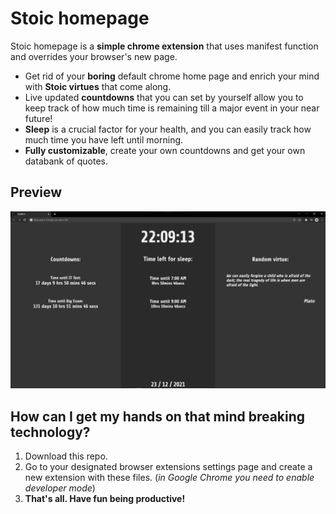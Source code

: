 # Stoic homepage

Stoic homepage is a **simple chrome extension** that uses manifest function and overrides your browser's new page. 



 - Get rid of your **boring** default chrome home page and enrich your mind with **Stoic virtues** that come along.
 - Live updated **countdowns** that you can set by yourself allow you to keep track of how much time is remaining till a major event in your near future!
 - **Sleep** is a crucial factor for your health, and you can easily track how much time you have left until morning.
 - **Fully customizable**, create your own countdowns and get your own databank of quotes.








## Preview

![preview](https://github.com/zoneel/stoic-homepage/blob/main/preview.png)


## How can I get my hands on that mind breaking technology?

 1. Download this repo.
 2. Go to your designated browser extensions settings page and create a new extension with these files. (*in Google Chrome you need to enable developer mode*)
 3. **That's all. Have fun being productive!**

